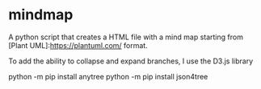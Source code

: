 # mindmap
A python script that creates a HTML file with a mind map starting from [Plant UML]:https://plantuml.com/ format.

To add the ability to collapse and expand branches, I use the D3.js library

python -m pip install anytree
python -m pip install json4tree
